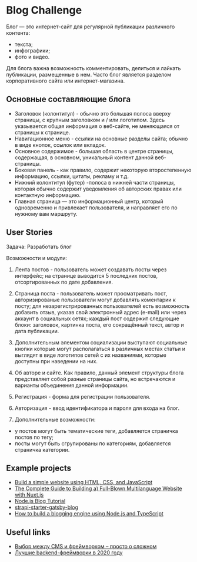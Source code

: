 # Blog Challenge

Блог — это интернет-сайт для регулярной публикации различного контента:
- текста;
- инфографики;
- фото и видео.

Для блога важна возможность комментировать, делиться и лайкать публикации, размещенные в нем. Часто блог является разделом корпоративного сайта или интернет-магазина.

## Основные составляющие блога

- Заголовок (колонтитул) - обычно это большая полоса вверху страницы, с крупным заголовком и / или логотипом. Здесь указывается общая информация о веб-сайте, не меняющаяся от страницы к странице.
- Навигационное меню - ссылки на основные разделы сайта; обычно в виде кнопок, ссылок или вкладок. 
- Основное содержимое - большая область в центре страницы, содержащая, в основном, уникальный контент данной веб-страницы.
- Боковая панель - как правило, содержит некоторую второстепенную информацию, ссылки, цитаты, рекламу и т.д. 
- Нижний колонтитул (футер) -полоса в нижней части страницы, которая обычно содержит уведомления об авторских правах или контактную информацию. 
- Главная страница — это информационный центр, который одновременно и привлекает пользователя, и направляет его по нужному вам маршруту. 

## User Stories

Задача: Разработать блог

Возможности и модули:

1. Лента постов - пользователь может создавать посты через интерфейс; на странице выводится 5 последних постов, отсортированных по дате добавления.

2. Страница поста - пользователь может просматривать пост, авторизированые пользователи могут добавлять коментарии к посту; для незарегистрированных пользователей есть возможность добавить отзыв, указав свой электронный адрес (e-mail) или через аккаунт в социальных сетях; каждый пост содержит следующие блоки: заголовок, картинка поста, его сокращённый текст, автор и дата публикации. 

3. Дополнительным элементом социализации выступают социальные кнопки которые могут располагаться в различных местах статьи и выглядят в виде логотипов сетей с их названиями, которые доступны при наведении на них.

5. Об авторе и сайте. Как правило, данный элемент структуры блога представляет собой разные страницы сайта, но встречаются и варианты объединения данной информации.

6. Регистрация - форма для регистрации пользователя.

7. Авторизация - ввод идентификатора и пароля для входа на блог.

8. Дополнительные возможности:
- у постов могут быть тематические теги, добавляется страничка постов по тегу;
- посты могут быть сгрупированы по категориям, добавляется страничка категории.

## Example projects 

- [Build a simple website using HTML, CSS, and JavaScript](https://docs.microsoft.com/en-us/learn/modules/build-simple-website/)
- [The Complete Guide to Building a) Full-Blown Multilanguage Website with Nuxt.js](https://www.storyblok.com/tp/nuxt-js-multilanguage-website-tutorial)
- [Node.js Blog Tutorial](https://vegibit.com/node-js-blog-tutorial/)
- [strapi-starter-gatsby-blog](https://github.com/strapi/strapi-starter-gatsby-blog)
- [How to build a blogging engine using Node.js and TypeScript](https://morioh.com/p/7e22904a2c39)

## Useful links

- [Выбор между CMS и фреймворком – просто о сложном](https://top.studio/stati/vybor-mezhdu-cms-i-frejmvorkom-prosto-o-slozhnom/)
- [Лучшие backend-фреймворки в 2020 году](https://top.studio/stati/luchshie-backend-frejmvorki-v-2020-godu/)



